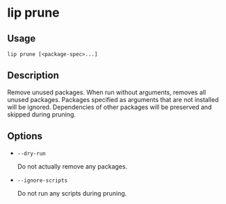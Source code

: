# lip prune

## Usage

```shell
lip prune [<package-spec>...]
```

## Description

Remove unused packages. When run without arguments, removes all unused packages. Packages specified as arguments that are not installed will be ignored. Dependencies of other packages will be preserved and skipped during pruning.

## Options

- `--dry-run`

  Do not actually remove any packages.

- `--ignore-scripts`

  Do not run any scripts during pruning.
